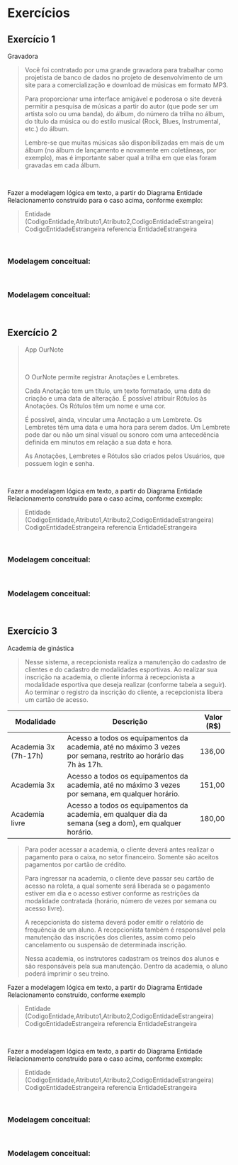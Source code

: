 # Exercícios


## Exercício 1

Gravadora

> Você foi contratado por uma grande gravadora para trabalhar como projetista de banco de dados no projeto de desenvolvimento de um site para a comercialização e download de músicas em formato MP3.
> 
> Para proporcionar uma interface amigável e poderosa o site deverá permitir a pesquisa de músicas a partir do autor (que pode ser um artista solo ou uma banda), do álbum, do número da trilha no álbum, do título da música ou do estilo musical (Rock, Blues, Instrumental, etc.) do álbum. 
> 
> Lembre-se que muitas músicas são disponibilizadas em mais de um álbum (no álbum de lançamento e novamente em coletâneas, por exemplo), mas é importante saber qual a trilha em que elas foram gravadas em cada álbum.

&nbsp;

Fazer a modelagem lógica em texto, a partir do Diagrama Entidade Relacionamento construído para o caso acima, conforme exemplo:

> Entidade (CodigoEntidade,Atributo1,Atributo2,CodigoEntidadeEstrangeira)    
>     CodigoEntidadeEstrangeira referencia EntidadeEstrangeira

&nbsp;

### Modelagem conceitual:

&nbsp;

### Modelagem conceitual:

&nbsp;

## Exercício 2

> App OurNote
>
> &nbsp;
> 
> O OurNote permite registrar Anotações e Lembretes.
>
> Cada Anotação tem um título, um texto formatado, uma data de criação e uma data de alteração. É possível atribuir Rótulos às Anotações. Os Rótulos têm um nome e uma cor.
>
> É possível, ainda, vincular uma Anotação a um Lembrete. Os Lembretes têm uma data e uma hora para serem dados. Um Lembrete pode dar ou não um sinal visual ou sonoro com uma antecedência definida em minutos em relação a sua data e hora.
>
> As Anotações, Lembretes e Rótulos são criados pelos Usuários, que possuem login e senha.

&nbsp;

Fazer a modelagem lógica em texto, a partir do Diagrama Entidade Relacionamento construído para o caso acima, conforme exemplo:

> Entidade (CodigoEntidade,Atributo1,Atributo2,CodigoEntidadeEstrangeira)    
>     CodigoEntidadeEstrangeira referencia EntidadeEstrangeira

&nbsp;

### Modelagem conceitual:

&nbsp;

### Modelagem conceitual:

&nbsp;


## Exercício 3

Academia de ginástica

> Nesse sistema, a recepcionista realiza a manutenção do cadastro de clientes e do cadastro de modalidades esportivas. Ao realizar sua inscrição na academia, o cliente informa à recepcionista a modalidade esportiva que deseja realizar (conforme tabela a seguir). Ao terminar o registro da inscrição do cliente, a recepcionista libera um cartão de acesso.
> 
Modalidade | Descrição | Valor (R$)
--- | --- | ---
Academia 3x (7h-17h) | Acesso a todos os equipamentos da academia, até no máximo 3 vezes por semana, restrito ao horário das 7h às 17h. | 136,00
Academia 3x | Acesso a todos os equipamentos da academia, até no máximo 3 vezes por semana, em qualquer horário. | 151,00
Academia livre | Acesso a todos os equipamentos da academia, em qualquer dia da semana (seg a dom), em qualquer horário. | 180,00

> Para poder acessar a academia, o cliente deverá antes realizar o pagamento para o caixa, no setor financeiro. Somente são aceitos pagamentos por cartão de crédito.
> 
> Para ingressar na academia, o cliente deve passar seu cartão de acesso na roleta, a qual somente será liberada se o pagamento estiver em dia e o acesso estiver conforme as restrições da modalidade contratada (horário, número de vezes por semana ou acesso livre).
> 
> A recepcionista do sistema deverá poder emitir o relatório de frequência de um aluno. A recepcionista também é responsável pela manutenção das inscrições dos clientes, assim como pelo cancelamento ou suspensão de determinada inscrição.
> 
> Nessa academia, os instrutores cadastram os treinos dos alunos e são responsáveis pela sua manutenção. Dentro da academia, o aluno poderá imprimir o seu treino.

Fazer a modelagem lógica em texto, a partir do Diagrama Entidade Relacionamento construído, conforme exemplo

> Entidade (CodigoEntidade,Atributo1,Atributo2,CodigoEntidadeEstrangeira)    
>     CodigoEntidadeEstrangeira referencia EntidadeEstrangeira

&nbsp;

Fazer a modelagem lógica em texto, a partir do Diagrama Entidade Relacionamento construído para o caso acima, conforme exemplo:

> Entidade (CodigoEntidade,Atributo1,Atributo2,CodigoEntidadeEstrangeira)    
>     CodigoEntidadeEstrangeira referencia EntidadeEstrangeira

&nbsp;

### Modelagem conceitual:

&nbsp;

### Modelagem conceitual:

&nbsp;